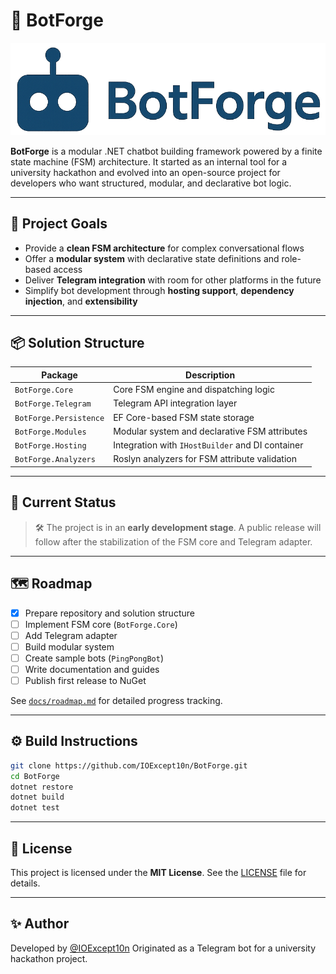 # 🤖 BotForge

![BotForge icon](res/icon_flat.png)

**BotForge** is a modular .NET chatbot building framework powered by a finite state machine (FSM) architecture.
It started as an internal tool for a university hackathon and evolved into an open-source project for developers who want structured, modular, and declarative bot logic.

---

## 🚀 Project Goals

- Provide a **clean FSM architecture** for complex conversational flows
- Offer a **modular system** with declarative state definitions and role-based access
- Deliver **Telegram integration** with room for other platforms in the future
- Simplify bot development through **hosting support**, **dependency injection**, and **extensibility**

---

## 📦 Solution Structure

| Package | Description |
|----------|-------------|
| `BotForge.Core` | Core FSM engine and dispatching logic |
| `BotForge.Telegram` | Telegram API integration layer |
| `BotForge.Persistence` | EF Core-based FSM state storage |
| `BotForge.Modules` | Modular system and declarative FSM attributes |
| `BotForge.Hosting` | Integration with `IHostBuilder` and DI container |
| `BotForge.Analyzers` | Roslyn analyzers for FSM attribute validation |

---

## 🧰 Current Status

> 🛠️ The project is in an **early development stage**.
> A public release will follow after the stabilization of the FSM core and Telegram adapter.

---

## 🗺️ Roadmap

- [x] Prepare repository and solution structure
- [ ] Implement FSM core (`BotForge.Core`)
- [ ] Add Telegram adapter
- [ ] Build modular system
- [ ] Create sample bots (`PingPongBot`)
- [ ] Write documentation and guides
- [ ] Publish first release to NuGet

See [`docs/roadmap.md`](docs/roadmap.md) for detailed progress tracking.

---

## ⚙️ Build Instructions
```bash
git clone https://github.com/IOExcept10n/BotForge.git
cd BotForge
dotnet restore
dotnet build
dotnet test
```
---

## 📄 License

This project is licensed under the **MIT License**.
See the [LICENSE](LICENSE) file for details.

---

## ✨ Author

Developed by [@IOExcept10n](https://github.com/IOExcept10n)
Originated as a Telegram bot for a university hackathon project.
